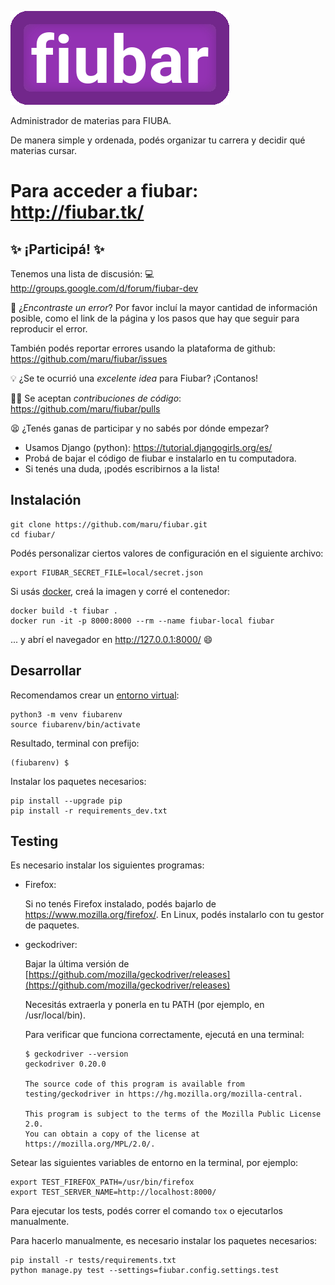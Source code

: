 ![fiubar](fiubar/static/images/fiubar-logo.png)

Administrador de materias para FIUBA.

De manera simple y ordenada, podés organizar tu carrera y decidir qué materias cursar.

# Para acceder a fiubar: http://fiubar.tk/

:sparkles: ¡Participá! :sparkles:
---------------------------------

Tenemos una lista de discusión:
:computer: http://groups.google.com/d/forum/fiubar-dev

:bug: ¿*Encontraste un error*? Por favor incluí la mayor cantidad de información
posible, como el link de la página y los pasos que hay que seguir para
reproducir el error.

También podés reportar errores usando la plataforma de github: https://github.com/maru/fiubar/issues

:bulb: ¿Se te ocurrió una *excelente idea* para Fiubar? ¡Contanos!

:woman_technologist: Se aceptan *contribuciones de código*: https://github.com/maru/fiubar/pulls

:tired_face: ¿Tenés ganas de participar y no sabés por dónde empezar?
  - Usamos Django (python): https://tutorial.djangogirls.org/es/
  - Probá de bajar el código de fiubar e instalarlo en tu computadora.
  - Si tenés una duda, ¡podés escribirnos a la lista!

Instalación
-----------

    git clone https://github.com/maru/fiubar.git
    cd fiubar/

Podés personalizar ciertos valores de configuración en el siguiente archivo:

    export FIUBAR_SECRET_FILE=local/secret.json

Si usás [docker](https://docs.docker.com/get-started/), creá la imagen y corré el contenedor:

    docker build -t fiubar .
    docker run -it -p 8000:8000 --rm --name fiubar-local fiubar

... y abrí el navegador en http://127.0.0.1:8000/ :smile:


Desarrollar
-----------

Recomendamos crear un [entorno virtual](https://tutorial.djangogirls.org/es/django_installation/#entorno-virtual):

    python3 -m venv fiubarenv
    source fiubarenv/bin/activate

Resultado, terminal con prefijo:

    (fiubarenv) $

Instalar los paquetes necesarios:

    pip install --upgrade pip
    pip install -r requirements_dev.txt


Testing
-------

Es necesario instalar los siguientes programas:

- Firefox:

    Si no tenés Firefox instalado, podés bajarlo de https://www.mozilla.org/firefox/.
    En Linux, podés instalarlo con tu gestor de paquetes.

- geckodriver:

    Bajar la última versión de [https://github.com/mozilla/geckodriver/releases](https://github.com/mozilla/geckodriver/releases)

    Necesitás extraerla y ponerla en tu PATH (por ejemplo, en /usr/local/bin).

    Para verificar que funciona correctamente, ejecutá en una terminal:

      $ geckodriver --version
      geckodriver 0.20.0

      The source code of this program is available from
      testing/geckodriver in https://hg.mozilla.org/mozilla-central.

      This program is subject to the terms of the Mozilla Public License 2.0.
      You can obtain a copy of the license at https://mozilla.org/MPL/2.0/.

Setear las siguientes variables de entorno en la terminal, por ejemplo:

    export TEST_FIREFOX_PATH=/usr/bin/firefox
    export TEST_SERVER_NAME=http://localhost:8000/

Para ejecutar los tests, podés correr el comando `tox` o ejecutarlos manualmente.

Para hacerlo manualmente, es necesario instalar los paquetes necesarios:

    pip install -r tests/requirements.txt
    python manage.py test --settings=fiubar.config.settings.test
